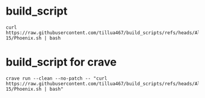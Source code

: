 # build_script
```
curl https://raw.githubusercontent.com/tillua467/build_scripts/refs/heads/Alpha-15/Phoenix.sh | bash
```
# build_script for crave 
```
crave run --clean --no-patch -- "curl https://raw.githubusercontent.com/tillua467/build_scripts/refs/heads/Alpha-15/Phoenix.sh | bash"
```
